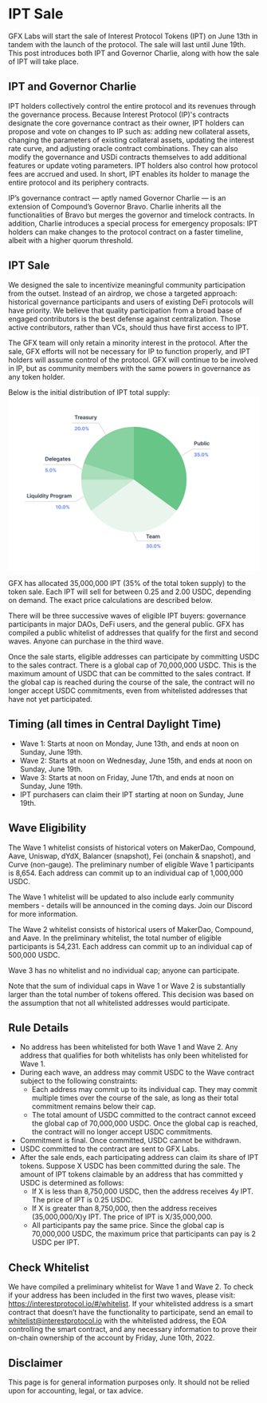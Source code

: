 # IPT Sale

GFX Labs will start the sale of Interest Protocol Tokens (IPT) on June 13th in tandem with the launch of the protocol. The sale will last until June 19th. This post introduces both IPT and Governor Charlie, along with how the sale of IPT will take place.

## IPT and Governor Charlie

IPT holders collectively control the entire protocol and its revenues through the governance process. Because Interest Protocol (IP)'s contracts designate the core governance contract as their owner, IPT holders can propose and vote on changes to IP such as: adding new collateral assets, changing the parameters of existing collateral assets, updating the interest rate curve, and adjusting oracle contract combinations. They can also modify the governance and USDi contracts themselves to add additional features or update voting parameters. IPT holders also control how protocol fees are accrued and used. In short, IPT enables its holder to manage the entire protocol and its periphery contracts.

IP’s governance contract — aptly named Governor Charlie — is an extension of Compound’s Governor Bravo. Charlie inherits all the functionalities of Bravo but merges the governor and timelock contracts. In addition, Charlie introduces a special process for emergency proposals: IPT holders can make changes to the protocol contract on a faster timeline, albeit with a higher quorum threshold.

## IPT Sale

We designed the sale to incentivize meaningful community participation from the outset. Instead of an airdrop, we chose a targeted approach: historical governance participants and users of existing DeFi protocols will have priority. We believe that quality participation from a broad base of engaged contributors is the best defense against centralization. Those active contributors, rather than VCs, should thus have first access to IPT.

The GFX team will only retain a minority interest in the protocol. After the sale, GFX efforts will not be necessary for IP to function properly, and IPT holders will assume control of the protocol. GFX will continue to be involved in IP, but as community members with the same powers in governance as any token holder.
 
Below is the initial distribution of IPT total supply:
![IPTdistribution](./IPTdistribution.png)


GFX has allocated 35,000,000 IPT (35% of the total token supply) to the token sale. Each IPT will sell for between 0.25 and 2.00 USDC, depending on demand. The exact price calculations are described below.

There will be three successive waves of eligible IPT buyers: governance participants in major DAOs, DeFi users, and the general public. GFX has compiled a public whitelist of addresses that qualify for the first and second waves. Anyone can purchase in the third wave.

Once the sale starts, eligible addresses can participate by committing USDC to the sales contract. There is a global cap of 70,000,000 USDC. This is the maximum amount of USDC that can be committed to the sales contract. If the global cap is reached during the course of the sale, the contract will no longer accept USDC commitments, even from whitelisted addresses that have not yet participated.

## Timing (all times in Central Daylight Time)

* Wave 1: Starts at noon on Monday, June 13th, and ends at noon on Sunday, June 19th.
* Wave 2: Starts at noon on Wednesday, June 15th, and ends at noon on Sunday, June 19th. 
* Wave 3: Starts at noon on Friday, June 17th, and ends at noon on Sunday, June 19th. 
* IPT purchasers can claim their IPT starting at noon on Sunday, June 19th.

## Wave Eligibility

The Wave 1 whitelist consists of historical voters on MakerDao, Compound, Aave, Uniswap, dYdX, Balancer (snapshot), Fei (onchain & snapshot), and Curve (non-gauge). The preliminary number of eligible Wave 1 participants is 8,654. Each address can commit up to an individual cap of 1,000,000 USDC.

The Wave 1 whitelist will be updated to also include early community members - details will be announced in the coming days. Join our Discord for more information.

The Wave 2 whitelist consists of historical users of MakerDao, Compound, and Aave. In the preliminary whitelist, the total number of eligible participants is 54,231. Each address can commit up to an individual cap of 500,000 USDC.

Wave 3 has no whitelist and no individual cap; anyone can participate. 

Note that the sum of individual caps in Wave 1 or Wave 2 is substantially larger than the total number of tokens offered. This decision was based on the assumption that not all whitelisted addresses would participate.

## Rule Details
* No address has been whitelisted for both Wave 1 and Wave 2. Any address that qualifies for both whitelists has only been whitelisted for Wave 1.
* During each wave, an address may commit USDC to the Wave contract subject to the following constraints:
    * Each address may commit up to its individual cap. They may commit multiple times over the course of the sale, as long as their total commitment remains below their cap.
    * The total amount of USDC committed to the contract cannot exceed the global cap of 70,000,000 USDC. Once the global cap is reached, the contract will no longer accept USDC commitments.
* Commitment is final. Once committed, USDC cannot be withdrawn.
* USDC committed to the contract are sent to GFX Labs.
* After the sale ends, each participating address can claim its share of IPT tokens. Suppose X USDC has been committed during the sale. The amount of IPT tokens claimable by an address that has committed y USDC is determined as follows:
    * If X is less than 8,750,000 USDC, then the address receives 4y IPT. The price of IPT is 0.25 USDC.
    * If X is greater than 8,750,000, then the address receives (35,000,000/X)y IPT. The price of IPT is X/35,000,000.
    * All participants pay the same price. Since the global cap is 70,000,000 USDC, the maximum price that participants can pay is 2 USDC per IPT.

## Check Whitelist

We have compiled a preliminary whitelist for Wave 1 and Wave 2. To check if your address has been included in the first two waves, please visit: https://interestprotocol.io/#/whitelist. If your whitelisted address is a smart contract that doesn’t have the functionality to participate, send an email to whitelist@interestprotocol.io with the whitelisted address, the EOA controlling the smart contract, and any necessary information to prove their on-chain ownership of the account by Friday, June 10th, 2022.

## Disclaimer

This page is for general information purposes only. It should not be relied upon for accounting, legal, or tax advice.



